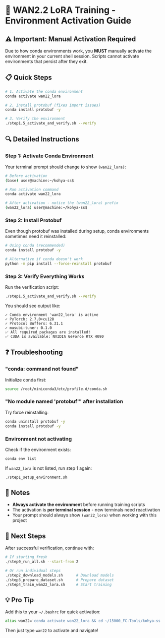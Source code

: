 # 🔧 WAN2.2 LoRA Training - Environment Activation Guide

## ⚠️ Important: Manual Activation Required

Due to how conda environments work, you **MUST** manually activate the environment in your current shell session. Scripts cannot activate environments that persist after they exit.

## 📋 Quick Steps

```bash
# 1. Activate the conda environment
conda activate wan22_lora

# 2. Install protobuf (fixes import issues)
conda install protobuf -y

# 3. Verify the environment
./step1.5_activate_and_verify.sh --verify
```

## 🔍 Detailed Instructions

### Step 1: Activate Conda Environment

Your terminal prompt should change to show `(wan22_lora)`:

```bash
# Before activation
(base) user@machine:~/kohya-ss$ 

# Run activation command
conda activate wan22_lora

# After activation - notice the (wan22_lora) prefix
(wan22_lora) user@machine:~/kohya-ss$ 
```

### Step 2: Install Protobuf

Even though protobuf was installed during setup, conda environments sometimes need it reinstalled:

```bash
# Using conda (recommended)
conda install protobuf -y

# Alternative if conda doesn't work
python -m pip install --force-reinstall protobuf
```

### Step 3: Verify Everything Works

Run the verification script:

```bash
./step1.5_activate_and_verify.sh --verify
```

You should see output like:
```
✓ Conda environment 'wan22_lora' is active
✓ PyTorch: 2.7.0+cu128
✓ Protocol Buffers: 6.31.1
✓ musubi-tuner: 0.1.0
✅ All required packages are installed!
✅ CUDA is available: NVIDIA GeForce RTX 4090
```

## ❓ Troubleshooting

### "conda: command not found"

Initialize conda first:
```bash
source /root/miniconda3/etc/profile.d/conda.sh
```

### "No module named 'protobuf'" after installation

Try force reinstalling:
```bash
conda uninstall protobuf -y
conda install protobuf -y
```

### Environment not activating

Check if the environment exists:
```bash
conda env list
```

If `wan22_lora` is not listed, run step 1 again:
```bash
./step1_setup_environment.sh
```

## 📝 Notes

- **Always activate the environment** before running training scripts
- The activation is **per terminal session** - new terminals need reactivation
- Your prompt should always show `(wan22_lora)` when working with this project

## 🚀 Next Steps

After successful verification, continue with:

```bash
# If starting fresh
./step0_run_all.sh --start-from 2

# Or run individual steps
./step2_download_models.sh      # Download models
./step3_prepare_dataset.sh      # Prepare dataset
./step4_train_wan22_lora.sh     # Start training
```

## 💡 Pro Tip

Add this to your `~/.bashrc` for quick activation:

```bash
alias wan22='conda activate wan22_lora && cd ~/15000_FC-Tools/kohya-ss'
```

Then just type `wan22` to activate and navigate!